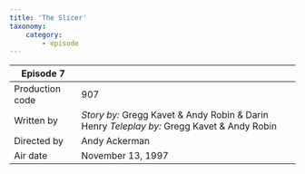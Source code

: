 ```yaml
---
title: 'The Slicer'
taxonomy:
    category:
        - episode
---
```


| Episode 7 | |
|-----------------|--------------------------------|
| Production code | 907                            |
| Written by      | _Story by:_ Gregg Kavet & Andy Robin & Darin Henry _Teleplay by:_ Gregg Kavet & Andy Robin |
| Directed by     | Andy Ackerman                  |
| Air date        | November 13, 1997              |
